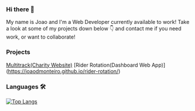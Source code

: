 ### Hi there 👋
My name is Joao and I'm a Web Developer currently available to work!
Take a look at some of my projects down below 👇 and contact me if you need work, or want to collaborate!

### Projects 
[Multitrack(Charity Website)](https://joaodmonteiro.github.io/multitrack/)
[Rider Rotation(Dashboard Web App)] (https://joaodmonteiro.github.io/rider-rotation/)

### Languages 🛠

[![Top Langs](https://github-readme-stats.vercel.app/api/top-langs/?username=joaodmonteiro&layout=compact)](https://github.com/anuraghazra/github-readme-stats)

<!--
**joaodmonteiro/joaodmonteiro** is a ✨ _special_ ✨ repository because its `README.md` (this file) appears on your GitHub profile.

Here are some ideas to get you started:

- 🔭 I’m currently working on ...
- 🌱 I’m currently learning ...
- 👯 I’m looking to collaborate on ...
- 🤔 I’m looking for help with ...
- 💬 Ask me about ...
- 📫 How to reach me: ...
- 😄 Pronouns: ...
- ⚡ Fun fact: ...
-->
